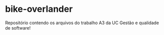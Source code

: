 # bike-overlander
Repositório contendo os arquivos do trabalho A3 da UC Gestão e qualidade de software!
